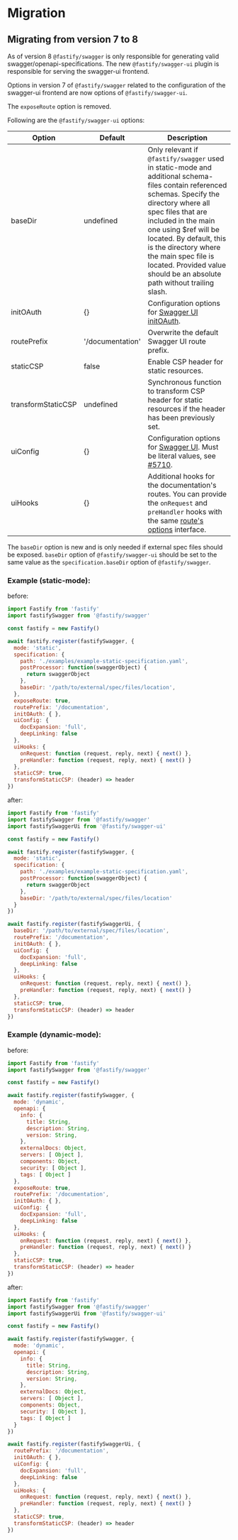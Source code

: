 # Migration

## Migrating from version 7 to 8

As of version 8 `@fastify/swagger` is only responsible for generating valid
swagger/openapi-specifications. The new `@fastify/swagger-ui` plugin is
responsible for serving the swagger-ui frontend.

Options in version 7 of `@fastify/swagger` related to the configuration
of the swagger-ui frontend are now options of `@fastify/swagger-ui`.

The `exposeRoute` option is removed.

Following are the `@fastify/swagger-ui` options:

| Option             | Default          | Description                                                                                                               |
| ------------------ | ---------------- | ------------------------------------------------------------------------------------------------------------------------- |
| baseDir            | undefined        | Only relevant if `@fastify/swagger` used in static-mode and additional schema-files contain referenced schemas. Specify the directory where all spec files that are included in the main one using $ref will be located. By default, this is the directory where the main spec file is located. Provided value should be an absolute path without trailing slash.     |
| initOAuth          | {}               | Configuration options for [Swagger UI initOAuth](https://swagger.io/docs/open-source-tools/swagger-ui/usage/oauth2/).     |
| routePrefix        | '/documentation' | Overwrite the default Swagger UI route prefix.                                                                            |
| staticCSP          | false            | Enable CSP header for static resources.                                                                                   |
| transformStaticCSP | undefined        | Synchronous function to transform CSP header for static resources if the header has been previously set.                  |
| uiConfig           | {}               | Configuration options for [Swagger UI](https://github.com/swagger-api/swagger-ui/blob/master/docs/usage/configuration.md). Must be literal values, see [#5710](https://github.com/swagger-api/swagger-ui/issues/5710).|
| uiHooks            | {}               | Additional hooks for the documentation's routes. You can provide the `onRequest` and `preHandler` hooks with the same [route's options](https://fastify.dev/docs/latest/Reference/Routes/#options) interface.|

The `baseDir` option is new and is only needed if external spec files should be
exposed. `baseDir` option of `@fastify/swagger-ui` should be set to the same
value as the `specification.baseDir` option of `@fastify/swagger`.

### Example (static-mode):

before:
```js
import Fastify from 'fastify'
import fastifySwagger from '@fastify/swagger'

const fastify = new Fastify()

await fastify.register(fastifySwagger, {
  mode: 'static',
  specification: {
    path: './examples/example-static-specification.yaml',
    postProcessor: function(swaggerObject) {
      return swaggerObject
    },
    baseDir: '/path/to/external/spec/files/location',
  },
  exposeRoute: true,
  routePrefix: '/documentation',
  initOAuth: { },
  uiConfig: {
    docExpansion: 'full',
    deepLinking: false
  },
  uiHooks: {
    onRequest: function (request, reply, next) { next() },
    preHandler: function (request, reply, next) { next() }
  },
  staticCSP: true,
  transformStaticCSP: (header) => header
})
```

after:
```js
import Fastify from 'fastify'
import fastifySwagger from '@fastify/swagger'
import fastifySwaggerUi from '@fastify/swagger-ui'

const fastify = new Fastify()

await fastify.register(fastifySwagger, {
  mode: 'static',
  specification: {
    path: './examples/example-static-specification.yaml',
    postProcessor: function(swaggerObject) {
      return swaggerObject
    },
    baseDir: '/path/to/external/spec/files/location'
  }
})

await fastify.register(fastifySwaggerUi, {
  baseDir: '/path/to/external/spec/files/location',
  routePrefix: '/documentation',
  initOAuth: { },
  uiConfig: {
    docExpansion: 'full',
    deepLinking: false
  },
  uiHooks: {
    onRequest: function (request, reply, next) { next() },
    preHandler: function (request, reply, next) { next() }
  },
  staticCSP: true,
  transformStaticCSP: (header) => header
})
```

### Example (dynamic-mode):

before:
```js
import Fastify from 'fastify'
import fastifySwagger from '@fastify/swagger'

const fastify = new Fastify()

await fastify.register(fastifySwagger, {
  mode: 'dynamic',
  openapi: {
    info: {
      title: String,
      description: String,
      version: String,
    },
    externalDocs: Object,
    servers: [ Object ],
    components: Object,
    security: [ Object ],
    tags: [ Object ]
  },
  exposeRoute: true,
  routePrefix: '/documentation',
  initOAuth: { },
  uiConfig: {
    docExpansion: 'full',
    deepLinking: false
  },
  uiHooks: {
    onRequest: function (request, reply, next) { next() },
    preHandler: function (request, reply, next) { next() }
  },
  staticCSP: true,
  transformStaticCSP: (header) => header
})
```

after:
```js
import Fastify from 'fastify'
import fastifySwagger from '@fastify/swagger'
import fastifySwaggerUi from '@fastify/swagger-ui'

const fastify = new Fastify()

await fastify.register(fastifySwagger, {
  mode: 'dynamic',
  openapi: {
    info: {
      title: String,
      description: String,
      version: String,
    },
    externalDocs: Object,
    servers: [ Object ],
    components: Object,
    security: [ Object ],
    tags: [ Object ]
  }
})

await fastify.register(fastifySwaggerUi, {
  routePrefix: '/documentation',
  initOAuth: { },
  uiConfig: {
    docExpansion: 'full',
    deepLinking: false
  },
  uiHooks: {
    onRequest: function (request, reply, next) { next() },
    preHandler: function (request, reply, next) { next() }
  },
  staticCSP: true,
  transformStaticCSP: (header) => header
})
```
